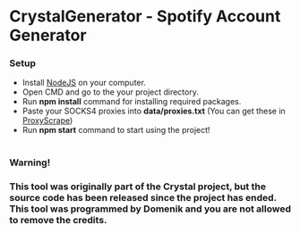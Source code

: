 # CrystalGenerator - Spotify Account Generator

### Setup

- Install [NodeJS](https://nodejs.org) on your computer.
- Open CMD and go to the your project directory.
- Run **npm install** command for installing required packages.
- Paste your SOCKS4 proxies into **data/proxies.txt** (You can get these in [ProxyScrape](https://api.proxyscrape.com/v2/?request=displayproxies&protocol=socks4&timeout=10000&country=all&ssl=all&anonymity=all))
- Run **npm start** command to start using the project!

#

### Warning!

### **This tool was originally part of the Crystal project, but the source code has been released since the project has ended. This tool was programmed by Domenik and you are not allowed to remove the credits.**

#

